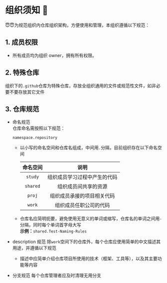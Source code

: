 # 组织须知 🫠

😇😇为规范组织内仓库组织架构，方便使用和管理，本组织遵循以下规范：

## 1. 成员权限

- 所有成员均为组织 owner，拥有所有权限。

## 2. 特殊仓库

组织下的`.github`仓库为特殊仓库，存放全组织通用的文件或规范性文件，如非必要不要存放其它文件

## 3. 仓库规范

- 命名规范  
  仓库命名需按照以下规范：

  ```xxx
  namespace.repository
  ```

  - 以小写的命名空间和仓库名组成，中间用`.`分隔，目前组织存在以下命名空间

    | 命名空间 |             说明             |
    | :------: | :--------------------------: |
    | `study`  | 组织成员学习过程中产生的代码 |
    | `shared` |     组织成员间共享的资源     |
    |  `proj`  |  组织成员承接的项目相关代码  |
    |  `work`  |    组织成员任职公司的代码    |

  - 仓库名应简明扼要，避免使用无意义的单词或缩写，仓库名的单词之间用`-`分隔，同时每个单词首字母大写  
    **示例：**`shared.Test-Naming-Rules`

- description 规范
  除`work`空间下的仓库外，每个仓库应使用简单的中文描述其用途，并遵循以下规范
  - 描述中应简单介绍仓库项目所使用的技术（框架、工具等），以及其主要功能等内容
- 分支规范
  每个仓库管理者应及时清理无用分支
